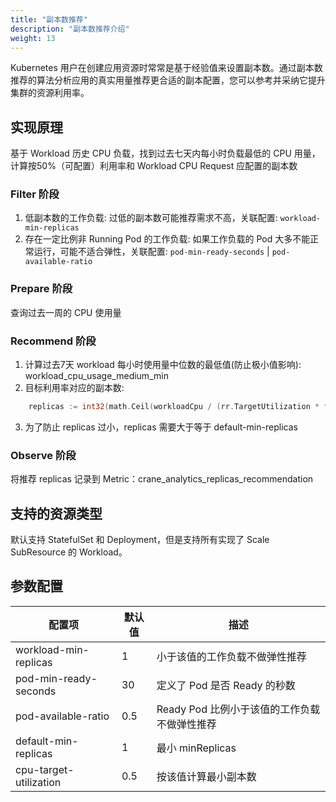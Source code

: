 ```yaml
---
title: "副本数推荐"
description: "副本数推荐介绍"
weight: 13
---
```


Kubernetes 用户在创建应用资源时常常是基于经验值来设置副本数。通过副本数推荐的算法分析应用的真实用量推荐更合适的副本配置，您可以参考并采纳它提升集群的资源利用率。

## 实现原理

基于 Workload 历史 CPU 负载，找到过去七天内每小时负载最低的 CPU 用量，计算按50%（可配置）利用率和 Workload CPU Request 应配置的副本数

### Filter 阶段

1. 低副本数的工作负载: 过低的副本数可能推荐需求不高，关联配置: `workload-min-replicas`
2. 存在一定比例非 Running Pod 的工作负载: 如果工作负载的 Pod 大多不能正常运行，可能不适合弹性，关联配置: `pod-min-ready-seconds` | `pod-available-ratio`

### Prepare 阶段

查询过去一周的 CPU 使用量

### Recommend 阶段

1. 计算过去7天 workload 每小时使用量中位数的最低值(防止极小值影响): workload_cpu_usage_medium_min
2. 目标利用率对应的副本数:

```go
   	replicas := int32(math.Ceil(workloadCpu / (rr.TargetUtilization * float64(requestTotal) / 1000.)))
```

3. 为了防止 replicas 过小，replicas 需要大于等于 default-min-replicas

### Observe 阶段

将推荐 replicas 记录到 Metric：crane_analytics_replicas_recommendation

## 支持的资源类型

默认支持 StatefulSet 和 Deployment，但是支持所有实现了 Scale SubResource 的 Workload。

## 参数配置

| 配置项 | 默认值 | 描述              |
| ------------- |-----|-----------------|
| workload-min-replicas| 1   | 小于该值的工作负载不做弹性推荐 |
| pod-min-ready-seconds| 30  | 定义了 Pod 是否 Ready 的秒数 |
| pod-available-ratio| 0.5 | Ready Pod 比例小于该值的工作负载不做弹性推荐 |
| default-min-replicas| 1   | 最小 minReplicas  |
| cpu-target-utilization| 0.5 | 按该值计算最小副本数      |
